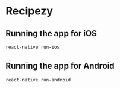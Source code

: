 # Recipezy

## Running the app for iOS
```Bash
react-native run-ios
```
## Running the app for Android
```Bash
react-native run-android
```
